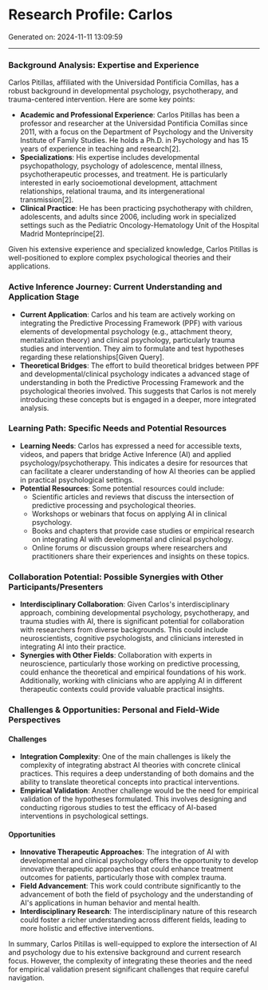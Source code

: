 # Research Profile: Carlos

Generated on: 2024-11-11 13:09:59

---

### Background Analysis: Expertise and Experience

Carlos Pitillas, affiliated with the Universidad Pontificia Comillas, has a robust background in developmental psychology, psychotherapy, and trauma-centered intervention. Here are some key points:

- **Academic and Professional Experience**: Carlos Pitillas has been a professor and researcher at the Universidad Pontificia Comillas since 2011, with a focus on the Department of Psychology and the University Institute of Family Studies. He holds a Ph.D. in Psychology and has 15 years of experience in teaching and research[2].
- **Specializations**: His expertise includes developmental psychopathology, psychology of adolescence, mental illness, psychotherapeutic processes, and treatment. He is particularly interested in early socioemotional development, attachment relationships, relational trauma, and its intergenerational transmission[2].
- **Clinical Practice**: He has been practicing psychotherapy with children, adolescents, and adults since 2006, including work in specialized settings such as the Pediatric Oncology-Hematology Unit of the Hospital Madrid Montepríncipe[2].

Given his extensive experience and specialized knowledge, Carlos Pitillas is well-positioned to explore complex psychological theories and their applications.

### Active Inference Journey: Current Understanding and Application Stage

- **Current Application**: Carlos and his team are actively working on integrating the Predictive Processing Framework (PPF) with various elements of developmental psychology (e.g., attachment theory, mentalization theory) and clinical psychology, particularly trauma studies and intervention. They aim to formulate and test hypotheses regarding these relationships[Given Query].
- **Theoretical Bridges**: The effort to build theoretical bridges between PPF and developmental/clinical psychology indicates a advanced stage of understanding in both the Predictive Processing Framework and the psychological theories involved. This suggests that Carlos is not merely introducing these concepts but is engaged in a deeper, more integrated analysis.

### Learning Path: Specific Needs and Potential Resources

- **Learning Needs**: Carlos has expressed a need for accessible texts, videos, and papers that bridge Active Inference (AI) and applied psychology/psychotherapy. This indicates a desire for resources that can facilitate a clearer understanding of how AI theories can be applied in practical psychological settings.
- **Potential Resources**: Some potential resources could include:
  - Scientific articles and reviews that discuss the intersection of predictive processing and psychological theories.
  - Workshops or webinars that focus on applying AI in clinical psychology.
  - Books and chapters that provide case studies or empirical research on integrating AI with developmental and clinical psychology.
  - Online forums or discussion groups where researchers and practitioners share their experiences and insights on these topics.

### Collaboration Potential: Possible Synergies with Other Participants/Presenters

- **Interdisciplinary Collaboration**: Given Carlos's interdisciplinary approach, combining developmental psychology, psychotherapy, and trauma studies with AI, there is significant potential for collaboration with researchers from diverse backgrounds. This could include neuroscientists, cognitive psychologists, and clinicians interested in integrating AI into their practice.
- **Synergies with Other Fields**: Collaboration with experts in neuroscience, particularly those working on predictive processing, could enhance the theoretical and empirical foundations of his work. Additionally, working with clinicians who are applying AI in different therapeutic contexts could provide valuable practical insights.

### Challenges & Opportunities: Personal and Field-Wide Perspectives

#### Challenges
- **Integration Complexity**: One of the main challenges is likely the complexity of integrating abstract AI theories with concrete clinical practices. This requires a deep understanding of both domains and the ability to translate theoretical concepts into practical interventions.
- **Empirical Validation**: Another challenge would be the need for empirical validation of the hypotheses formulated. This involves designing and conducting rigorous studies to test the efficacy of AI-based interventions in psychological settings.

#### Opportunities
- **Innovative Therapeutic Approaches**: The integration of AI with developmental and clinical psychology offers the opportunity to develop innovative therapeutic approaches that could enhance treatment outcomes for patients, particularly those with complex trauma.
- **Field Advancement**: This work could contribute significantly to the advancement of both the field of psychology and the understanding of AI's applications in human behavior and mental health.
- **Interdisciplinary Research**: The interdisciplinary nature of this research could foster a richer understanding across different fields, leading to more holistic and effective interventions.

In summary, Carlos Pitillas is well-equipped to explore the intersection of AI and psychology due to his extensive background and current research focus. However, the complexity of integrating these theories and the need for empirical validation present significant challenges that require careful navigation.